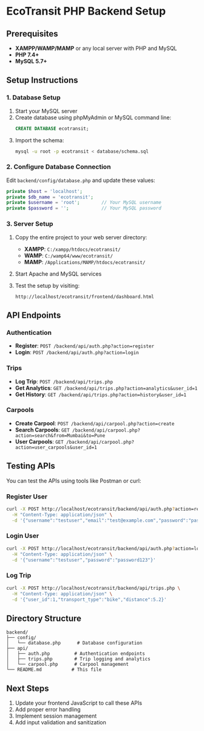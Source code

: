 # EcoTransit PHP Backend Setup

## Prerequisites
- **XAMPP/WAMP/MAMP** or any local server with PHP and MySQL
- **PHP 7.4+**
- **MySQL 5.7+**

## Setup Instructions

### 1. Database Setup
1. Start your MySQL server
2. Create database using phpMyAdmin or MySQL command line:
   ```sql
   CREATE DATABASE ecotransit;
   ```
3. Import the schema:
   ```bash
   mysql -u root -p ecotransit < database/schema.sql
   ```

### 2. Configure Database Connection
Edit `backend/config/database.php` and update these values:
```php
private $host = 'localhost';
private $db_name = 'ecotransit';
private $username = 'root';        // Your MySQL username
private $password = '';            // Your MySQL password
```

### 3. Server Setup
1. Copy the entire project to your web server directory:
   - **XAMPP**: `C:/xampp/htdocs/ecotransit/`
   - **WAMP**: `C:/wamp64/www/ecotransit/`
   - **MAMP**: `/Applications/MAMP/htdocs/ecotransit/`

2. Start Apache and MySQL services

3. Test the setup by visiting:
   ```
   http://localhost/ecotransit/frontend/dashboard.html
   ```

## API Endpoints

### Authentication
- **Register**: `POST /backend/api/auth.php?action=register`
- **Login**: `POST /backend/api/auth.php?action=login`

### Trips
- **Log Trip**: `POST /backend/api/trips.php`
- **Get Analytics**: `GET /backend/api/trips.php?action=analytics&user_id=1`
- **Get History**: `GET /backend/api/trips.php?action=history&user_id=1`

### Carpools
- **Create Carpool**: `POST /backend/api/carpool.php?action=create`
- **Search Carpools**: `GET /backend/api/carpool.php?action=search&from=Mumbai&to=Pune`
- **User Carpools**: `GET /backend/api/carpool.php?action=user_carpools&user_id=1`

## Testing APIs

You can test the APIs using tools like Postman or curl:

### Register User
```bash
curl -X POST http://localhost/ecotransit/backend/api/auth.php?action=register \
  -H "Content-Type: application/json" \
  -d '{"username":"testuser","email":"test@example.com","password":"password123","full_name":"Test User"}'
```

### Login User
```bash
curl -X POST http://localhost/ecotransit/backend/api/auth.php?action=login \
  -H "Content-Type: application/json" \
  -d '{"username":"testuser","password":"password123"}'
```

### Log Trip
```bash
curl -X POST http://localhost/ecotransit/backend/api/trips.php \
  -H "Content-Type: application/json" \
  -d '{"user_id":1,"transport_type":"bike","distance":5.2}'
```

## Directory Structure
```
backend/
├── config/
│   └── database.php      # Database configuration
├── api/
│   ├── auth.php         # Authentication endpoints
│   ├── trips.php        # Trip logging and analytics
│   └── carpool.php      # Carpool management
└── README.md           # This file
```

## Next Steps
1. Update your frontend JavaScript to call these APIs
2. Add proper error handling
3. Implement session management
4. Add input validation and sanitization
